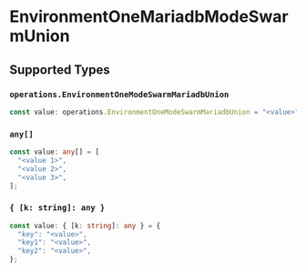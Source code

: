 # EnvironmentOneMariadbModeSwarmUnion


## Supported Types

### `operations.EnvironmentOneModeSwarmMariadbUnion`

```typescript
const value: operations.EnvironmentOneModeSwarmMariadbUnion = "<value>";
```

### `any[]`

```typescript
const value: any[] = [
  "<value 1>",
  "<value 2>",
  "<value 3>",
];
```

### `{ [k: string]: any }`

```typescript
const value: { [k: string]: any } = {
  "key": "<value>",
  "key1": "<value>",
  "key2": "<value>",
};
```

